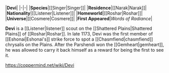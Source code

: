 |**Devi**|
|-|-|
|**Species**|[[Singer\|Singer]]|
|**Residence**|[[Narak\|Narak]]|
|**Nationality**|[[Listener\|Listener]]|
|**Homeworld**|[[Roshar\|Roshar]]|
|**Universe**|[[Cosmere\|Cosmere]]|
|**First Appeared**|*Words of Radiance*|

**Devi** is a [[Listener\|listener]] scout on the [[Shattered Plains\|Shattered Plains]] of [[Roshar\|Roshar]].
In late 1173, Devi was the first member of [[Eshonai\|Eshonai's]] strike force to spot a [[Chasmfiend\|chasmfiend]] chrysalis on the Plains. After the Parshendi won the [[Gemheart\|gemheart]], he was allowed to carry it back himself as a reward for being the first to see it.



https://coppermind.net/wiki/Devi